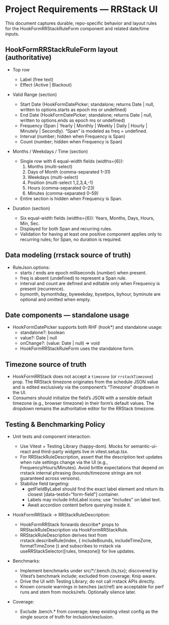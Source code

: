 # Project Requirements — RRStack UI

This document captures durable, repo-specific behavior and layout rules for the HookFormRRStackRuleForm component and related date/time inputs.

## HookFormRRStackRuleForm layout (authoritative)

- Top row
  - Label (free text)
  - Effect (Active | Blackout)

- Valid Range (section)
  - Start Date (HookFormDatePicker; standalone; returns Date | null, written to options.starts as epoch ms or undefined)
  - End Date (HookFormDatePicker; standalone; returns Date | null, written to options.ends as epoch ms or undefined)
  - Frequency (Span | Yearly | Monthly | Weekly | Daily | Hourly | Minutely | Secondly). “Span” is modeled as freq = undefined.
  - Interval (number; hidden when Frequency is Span)
  - Count (number; hidden when Frequency is Span)

- Months / Weekdays / Time (section)
  - Single row with 6 equal-width fields (widths={6}):
    1. Months (multi-select)
    2. Days of Month (comma-separated 1–31)
    3. Weekdays (multi-select)
    4. Position (multi-select 1,2,3,4,-1)
    5. Hours (comma-separated 0–23)
    6. Minutes (comma-separated 0–59)
  - Entire section is hidden when Frequency is Span.

- Duration (section)
  - Six equal-width fields (widths={6}): Years, Months, Days, Hours, Min, Sec.
  - Displayed for both Span and recurring rules.
  - Validation for having at least one positive component applies only to recurring rules; for Span, no duration is required.

## Data modeling (rrstack source of truth)

- RuleJson.options:
  - starts / ends are epoch milliseconds (number) when present.
  - freq is absent (undefined) to represent a Span rule.
  - interval and count are defined and editable only when Frequency is present (recurrence).
  - bymonth, bymonthday, byweekday, bysetpos, byhour, byminute are optional and omitted when empty.

## Date components — standalone usage

- HookFormDatePicker supports both RHF (hook\*) and standalone usage:
  - standalone?: boolean
  - value?: Date | null
  - onChange?: (value: Date | null) => void
  - HookFormRRStackRuleForm uses the standalone form.

## Timezone source of truth

- HookFormRRStack does not accept a `timezone` (or `rrstackTimezone`) prop. The RRStack timezone originates from the schedule JSON value and is edited exclusively via the component’s “Timezone” dropdown in the UI.
- Consumers should initialize the field’s JSON with a sensible default timezone (e.g., browser timezone) in their form’s default values. The dropdown remains the authoritative editor for the RRStack timezone.

## Testing & Benchmarking Policy

- Unit tests and component interaction:
  - Use Vitest + Testing Library (happy-dom). Mocks for semantic-ui-react and third-party widgets live in vitest.setup.tsx.
  - For RRStackRuleDescription, assert that the description text updates when rule settings change via the UI (e.g., Frequency/Hours/Minutes). Avoid brittle expectations that depend on rrstack internal phrasing (bounds/timezone strings are not guaranteed across versions).
  - Stabilize field targeting:
    - getFieldByLabel should find the exact label element and return its closest [data-testid="form-field"] container.
    - Labels may include InfoLabel icons; use “includes” on label text.
    - Await accordion content before querying inside it.

- HookFormRRStack → RRStackRuleDescription:
  - HookFormRRStack forwards describe\* props to RRStackRuleDescription via HookFormRRStackRule.
  - RRStackRuleDescription derives text from rrstack.describeRule(index, { includeBounds, includeTimeZone, formatTimeZone }) and subscribes to rrstack via useRRStackSelector([rules, timezone]) for live updates.

- Benchmarks:
  - Implement benchmarks under src/\*_/_.bench.{ts,tsx}; discovered by Vitest’s benchmark include; excluded from coverage; Knip aware.
  - Drive the UI with Testing Library; do not call rrstack APIs directly.
  - Known console warnings in benches (act/ref) are acceptable for perf runs and stem from mocks/refs. Optionally silence later.

- Coverage:
  - Exclude .bench.\* from coverage; keep existing vitest config as the single source of truth for inclusion/exclusion.
